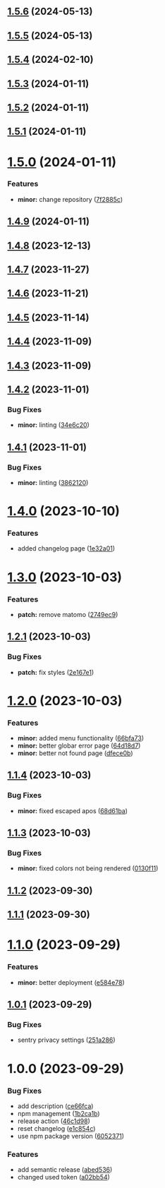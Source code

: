 ## [1.5.6](https://github.com/monopolo11dev/monopolo11-website/compare/v1.5.5...v1.5.6) (2024-05-13)

## [1.5.5](https://github.com/monopolo11dev/monopolo11-website/compare/v1.5.4...v1.5.5) (2024-05-13)

## [1.5.4](https://github.com/monopolo11dev/monopolo11-website/compare/v1.5.3...v1.5.4) (2024-02-10)

## [1.5.3](https://github.com/monopolo11dev/monopolo11-website/compare/v1.5.2...v1.5.3) (2024-01-11)

## [1.5.2](https://github.com/monopolo11dev/monopolo11-website/compare/v1.5.1...v1.5.2) (2024-01-11)

## [1.5.1](https://github.com/monopolo11dev/monopolo11-website/compare/v1.5.0...v1.5.1) (2024-01-11)

# [1.5.0](https://github.com/monopolo11dev/monopolo11-website/compare/v1.4.9...v1.5.0) (2024-01-11)


### Features

* **minor:** change repository ([7f2885c](https://github.com/monopolo11dev/monopolo11-website/commit/7f2885c29fdb0c1ba7646a1854ddf74cd8e2b0a8))

## [1.4.9](https://github.com/monopolo11dev/monopolo11-website/compare/v1.4.8...v1.4.9) (2024-01-11)

## [1.4.8](https://github.com/monopolo11/monopolo11-website/compare/v1.4.7...v1.4.8) (2023-12-13)

## [1.4.7](https://github.com/monopolo11/monopolo11-website/compare/v1.4.6...v1.4.7) (2023-11-27)

## [1.4.6](https://github.com/monopolo11/monopolo11-website/compare/v1.4.5...v1.4.6) (2023-11-21)

## [1.4.5](https://github.com/monopolo11/monopolo11-website/compare/v1.4.4...v1.4.5) (2023-11-14)

## [1.4.4](https://github.com/monopolo11/monopolo11-website/compare/v1.4.3...v1.4.4) (2023-11-09)

## [1.4.3](https://github.com/monopolo11/monopolo11-website/compare/v1.4.2...v1.4.3) (2023-11-09)

## [1.4.2](https://github.com/monopolo11/monopolo11-website/compare/v1.4.1...v1.4.2) (2023-11-01)


### Bug Fixes

* **minor:** linting ([34e6c20](https://github.com/monopolo11/monopolo11-website/commit/34e6c20a5c0cbae8375d27eff75a2f23a2aa6d26))

## [1.4.1](https://github.com/monopolo11/monopolo11-website/compare/v1.4.0...v1.4.1) (2023-11-01)


### Bug Fixes

* **minor:** linting ([3862120](https://github.com/monopolo11/monopolo11-website/commit/38621207d3b6482fdad1b484964e34e54f6366b0))

# [1.4.0](https://github.com/monopolo11/monopolo11-website/compare/v1.3.0...v1.4.0) (2023-10-10)


### Features

* added changelog page ([1e32a01](https://github.com/monopolo11/monopolo11-website/commit/1e32a012b3e8809cf3198adc3a3ed17d3c3ff3e1))

# [1.3.0](https://github.com/monopolo11/monopolo11-website/compare/v1.2.1...v1.3.0) (2023-10-03)


### Features

* **patch:** remove matomo ([2749ec9](https://github.com/monopolo11/monopolo11-website/commit/2749ec92fc13dcf75093f4a50e8939e71c9b8ff0))

## [1.2.1](https://github.com/monopolo11/monopolo11-website/compare/v1.2.0...v1.2.1) (2023-10-03)


### Bug Fixes

* **patch:** fix styles ([2e167e1](https://github.com/monopolo11/monopolo11-website/commit/2e167e1d67698204e6d9ca6e5a2b69c391f30520))

# [1.2.0](https://github.com/monopolo11/monopolo11-website/compare/v1.1.4...v1.2.0) (2023-10-03)


### Features

* **minor:** added menu functionality ([66bfa73](https://github.com/monopolo11/monopolo11-website/commit/66bfa73fafbfdd4688ef1e3d4e7109b7c968c11c))
* **minor:** better globar error page ([64d18d7](https://github.com/monopolo11/monopolo11-website/commit/64d18d756aa4beb4046766f8d6e5f2ab361f2a02))
* **minor:** better not found page ([dfece0b](https://github.com/monopolo11/monopolo11-website/commit/dfece0b5d359759332534c60ceddcf20a24d331e))

## [1.1.4](https://github.com/monopolo11/monopolo11-website/compare/v1.1.3...v1.1.4) (2023-10-03)


### Bug Fixes

* **minor:** fixed escaped apos ([68d61ba](https://github.com/monopolo11/monopolo11-website/commit/68d61badf6046cb23bbf324a05e644b49d24a43e))

## [1.1.3](https://github.com/monopolo11/monopolo11-website/compare/v1.1.2...v1.1.3) (2023-10-03)


### Bug Fixes

* **minor:** fixed colors not being rendered ([0130f11](https://github.com/monopolo11/monopolo11-website/commit/0130f11caa0c5a838b8a6562cf6d20c4baa7324a))

## [1.1.2](https://github.com/monopolo11/monopolo11-website/compare/v1.1.1...v1.1.2) (2023-09-30)

## [1.1.1](https://github.com/monopolo11/monopolo11-website/compare/v1.1.0...v1.1.1) (2023-09-30)

# [1.1.0](https://github.com/monopolo11/monopolo11-website/compare/v1.0.1...v1.1.0) (2023-09-29)


### Features

* **minor:** better deployment ([e584e78](https://github.com/monopolo11/monopolo11-website/commit/e584e78f84785eb51372c91774856d218d0a2a5c))

## [1.0.1](https://github.com/monopolo11/monopolo11-website/compare/v1.0.0...v1.0.1) (2023-09-29)


### Bug Fixes

* sentry privacy settings ([251a286](https://github.com/monopolo11/monopolo11-website/commit/251a2869010c663c70217c30e2e0dbda8443b163))

# 1.0.0 (2023-09-29)


### Bug Fixes

* add description ([ce66fca](https://github.com/monopolo11/monopolo11-website/commit/ce66fca15de8d2b4539149689bc5cf0c8755ed23))
* npm management ([1b2ca1b](https://github.com/monopolo11/monopolo11-website/commit/1b2ca1b41e6aee092c1f676dbfaad7187b2e03c8))
* release action ([46c1d98](https://github.com/monopolo11/monopolo11-website/commit/46c1d985d0fbef854c25392b43297be185ccde0e))
* reset changelog ([e1c854c](https://github.com/monopolo11/monopolo11-website/commit/e1c854c7b3edf7e4c7ff6ded96d9dc9593a73cef))
* use npm package version ([6052371](https://github.com/monopolo11/monopolo11-website/commit/60523712e785a995c2e212734223ce81e9123c51))


### Features

* add semantic release ([abed536](https://github.com/monopolo11/monopolo11-website/commit/abed536b902e8198c533bf7a733a88db4b55ca1b))
* changed used token ([a02bb54](https://github.com/monopolo11/monopolo11-website/commit/a02bb54ad855c525ae74d3bbbed9220691069056))
